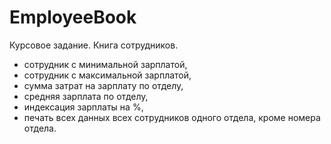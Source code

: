 # EmployeeBook
Курсовое задание. Книга сотрудников.
- сотрудник с минимальной зарплатой,
- сотрудник с максимальной зарплатой,
- сумма затрат на зарплату по отделу,
- средняя зарплата по отделу,
- индексация зарплаты на %,
- печать всех данных всех сотрудников одного отдела, кроме номера отдела.

